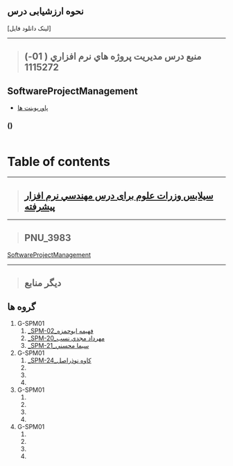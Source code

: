 ## نحوه ارزشیابی درس

[لینک دانلود فایل]

---------------
>## (منبع درس  مديريت پروژه هاي نرم افزاري (   01-1115272


## SoftwareProjectManagement


- [پاورپوینت ها]()
    
###    ()

<a href=""><img src=""> </a>
# Table of contents


----------------------
>## [سیلابس وزرات علوم برای درس مهندسي نرم افزار پيشرفته](https://github.com/AliRazavi-edu/PNU_3991/blob/master/_Syllabus/Educ_1140_0_SPM.pdf)  

--------------------

> ## PNU_3983
[SoftwareProjectManagement](https://github.com/AliRazavi-edu/PNU_3983/tree/master/SoftwareProjectManagement)

---------------------------

> ## دیگر منابع


## گروه ها


1. G-SPM01
    1. [_SPM-02_فهيمه ابوحمزه](https://github.com/AliRazavi-edu/PNU_3991/tree/master/_MSc/SoftwareProjectManagement/02_%D9%81%D9%87%D9%8A%D9%85%D9%87%20%D8%A7%D8%A8%D9%88%D8%AD%D9%85%D8%B2%D9%87)    
    1. [_SPM-20_مهرداد مجدي نسب](https://github.com/AliRazavi-edu/PNU_3991/tree/master/_MSc/SoftwareProjectManagement/20_%D9%85%D9%87%D8%B1%D8%AF%D8%A7%D8%AF%20%D9%85%D8%AC%D8%AF%D9%8A%20%D9%86%D8%B3%D8%A8)    
    1. [_SPM-21_سيما محسني](https://github.com/AliRazavi-edu/PNU_3991/tree/master/_MSc/SoftwareProjectManagement/21_%D8%B3%D9%8A%D9%85%D8%A7%20%D9%85%D8%AD%D8%B3%D9%86%D9%8A)    
1. G-SPM01
    1. [_SPM-24_كاوه نوذراصل](https://github.com/AliRazavi-edu/PNU_3991/tree/master/_MSc/SoftwareProjectManagement/24_%D9%83%D8%A7%D9%88%D9%87%20%D9%86%D9%88%D8%B0%D8%B1%D8%A7%D8%B5%D9%84)    
    1. []()    
    1. []()    
    1. []()
1. G-SPM01
    1. []()    
    1. []()    
    1. []()    
    1. []()
1. G-SPM01
    1. []()    
    1. []()    
    1. []()    
    1. []()
